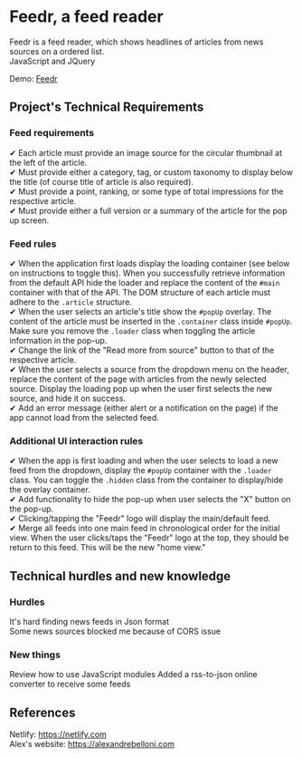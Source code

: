 # Feedr, a feed reader

Feedr is a feed reader, which shows headlines of articles from news sources on a ordered list.  
JavaScript and JQuery  

Demo: [Feedr](https://feedreader.netlify.com)

## Project's Technical Requirements

### Feed requirements
✔ Each article must provide an image source for the circular thumbnail at the
  left of the article.  
✔ Must provide either a category, tag, or custom taxonomy to display below the
  title (of course title of article is also required).  
✔ Must provide a point, ranking, or some type of total impressions for the
  respective article.  
✔ Must provide either a full version or a summary of the article for the pop up
  screen.  

### Feed rules

✔  When the application first loads display the loading container (see below on
  instructions to toggle this). When you successfully retrieve information from
  the default API hide the loader and replace the content of the `#main`
  container with that of the API. The DOM structure of each article must adhere
  to the `.article` structure.  
✔  When the user selects an article's title show the `#popUp` overlay. The
  content of the article must be inserted in the `.container` class inside
  `#popUp`. Make sure you remove the `.loader` class when toggling the article
  information in the pop-up.  
✔  Change the link of the "Read more from source" button to that of the
  respective article.  
✔  When the user selects a source from the dropdown menu on the header, replace
  the content of the page with articles from the newly selected source. Display
  the loading pop up when the user first selects the new source, and hide it on
  success.  
✔  Add an error message (either alert or a notification on the page) if the app
  cannot load from the selected feed.

### Additional UI interaction rules

✔  When the app is first loading and when the user selects to load a new feed
  from the dropdown, display the `#popUp` container with the `.loader` class.
  You can toggle the `.hidden` class from the container to display/hide the
  overlay container.  
✔  Add functionality to hide the pop-up when user selects the "X" button on the
  pop-up.  
✔  Clicking/tapping the "Feedr" logo will display the main/default feed.  
✔  Merge all feeds into one main feed in chronological order for the initial
   view. When the user clicks/taps the "Feedr" logo at the top, they should be
   return to this feed. This will be the new "home view."


## Technical hurdles and new knowledge
### Hurdles
It's hard finding news feeds in Json format  
Some news sources blocked me because of CORS issue 
### New things 
Review how to use JavaScript modules
Added a rss-to-json online converter to receive some feeds


## References

Netlify: https://netlify.com  
Alex's website: https://alexandrebelloni.com  

